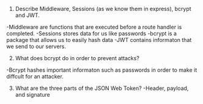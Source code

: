 <!-- Answers to the Short Answer Essay Questions go here -->

1.  Describe Middleware, Sessions (as we know them in express), bcrypt and JWT.

-Middleware are functions that are executed before a route handler is completed.
-Sessions stores data for us like passwords
-bcrypt is a package that allows us to easily hash data
-JWT contains informaton that we send to our servers.

2.  What does bcrypt do in order to prevent attacks?

-Bcrypt hashes important informaton such as passwords in order to make it diffcult for an attacker.

3.  What are the three parts of the JSON Web Token?
-Header, payload, and signature
